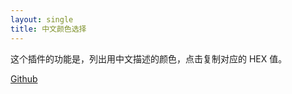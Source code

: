 ```yaml
---
layout: single
title: 中文颜色选择
---
```


这个插件的功能是，列出用中文描述的颜色，点击复制对应的 HEX 值。

[Github](https://github.com/zhictory/color)

<link rel="stylesheet" href="{{ "/assets/css/color-plugin.css" | prepend: site.baseurl }}">

<ul class="color" id="j_color"></ul>

<script src="{{ '/assets/js/color.js' | prepend: site.baseurl }}"></script>
<script src="{{ '/assets/js/color-plugin.js' | prepend: site.baseurl }}"></script>